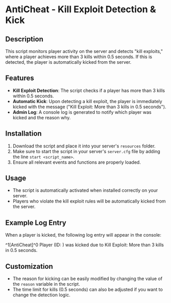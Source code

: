 # AntiCheat - Kill Exploit Detection & Kick

## Description
This script monitors player activity on the server and detects "kill exploits," where a player achieves more than 3 kills within 0.5 seconds. If this is detected, the player is automatically kicked from the server.

## Features
- **Kill Exploit Detection**: The script checks if a player has more than 3 kills within 0.5 seconds.
- **Automatic Kick**: Upon detecting a kill exploit, the player is immediately kicked with the message ("Kill Exploit: More than 3 kills in 0.5 seconds").
- **Admin Log**: A console log is generated to notify which player was kicked and the reason why.

## Installation
1. Download the script and place it into your server's `resources` folder.
2. Make sure to start the script in your server's `server.cfg` file by adding the line `start <script_name>`.
3. Ensure all relevant events and functions are properly loaded.

## Usage
- The script is automatically activated when installed correctly on your server.
- Players who violate the kill exploit rules will be automatically kicked from the server.

## Example Log Entry
When a player is kicked, the following log entry will appear in the console:

^1[AntiCheat]^0 Player <PlayerName> (ID: <PlayerID>) was kicked due to Kill Exploit: More than 3 kills in 0.5 seconds.

## Customization
- The reason for kicking can be easily modified by changing the value of the `reason` variable in the script.
- The time limit for kills (0.5 seconds) can also be adjusted if you want to change the detection logic.
